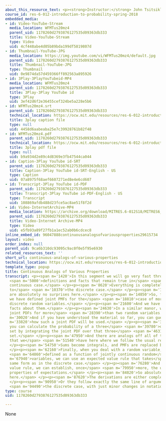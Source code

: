 ```yaml
---
about_this_resource_text: <p><strong>Instructor:</strong> John Tsitsiklis</p>
course_id: res-6-012-introduction-to-probability-spring-2018
embedded_media:
- id: Video-YouTube-Stream
  media_location: WFMTus20mz4
  parent_uid: 1178260d2793876127535d09363db333
  title: Video-YouTube-Stream
  type: Video
  uid: 4cf448abe4d05b89bda199df5819807d
- id: Thumbnail-YouTube-JPG
  media_location: https://img.youtube.com/vi/WFMTus20mz4/default.jpg
  parent_uid: 1178260d2793876127535d09363db333
  title: Thumbnail-YouTube-JPG
  type: Thumbnail
  uid: 0e9874da57d459366ff892563a895926
- id: 3Play-3PlayYouTubeid-MP4
  media_location: WFMTus20mz4
  parent_uid: 1178260d2793876127535d09363db333
  title: 3Play-3Play YouTube id
  type: 3Play
  uid: 3ef42d6f2e36455cef324be5a228e5b6
- id: WFMTus20mz4.srt
  parent_uid: 1178260d2793876127535d09363db333
  technical_location: https://ocw.mit.edu/resources/res-6-012-introduction-to-probability-spring-2018/part-i-the-fundamentals/continuous-analogs-of-various-properties/WFMTus20mz4.srt
  title: 3play caption file
  type: null
  uid: 4458d6aabeaba25e7c39928761b82f48
- id: WFMTus20mz4.pdf
  parent_uid: 1178260d2793876127535d09363db333
  technical_location: https://ocw.mit.edu/resources/res-6-012-introduction-to-probability-spring-2018/part-i-the-fundamentals/continuous-analogs-of-various-properties/WFMTus20mz4.pdf
  title: 3play pdf file
  type: null
  uid: b9a934d2e89c4d8369e3fb47544ca044
- id: Caption-3Play YouTube id-SRT
  parent_uid: 1178260d2793876127535d09363db333
  title: Caption-3Play YouTube id-SRT-English - US
  type: Caption
  uid: 07a8975f68aef6607271ed8e4e6cd607
- id: Transcript-3Play YouTube id-PDF
  parent_uid: 1178260d2793876127535d09363db333
  title: Transcript-3Play YouTube id-PDF-English - US
  type: Transcript
  uid: 108869afdb488d23fce5ac8ae51f8f2d
- id: Video-InternetArchive-MP4
  media_location: https://archive.org/download/MITRES.6-012S18/MITRES6_012S18_L09-09_300k.mp4
  parent_uid: 1178260d2793876127535d09363db333
  title: Video-Internet Archive-MP4
  type: Video
  uid: e5fb93a89f27fb1a1ec52ab0b6cdcec8
inline_embed_id: 96047888continuousanalogsofvariousproperties29615734
layout: video
order_index: null
parent_uid: 9ca6b310dc93095c9ac0f0e5f95e6930
related_resources_text: ''
short_url: continuous-analogs-of-various-properties
technical_location: https://ocw.mit.edu/resources/res-6-012-introduction-to-probability-spring-2018/part-i-the-fundamentals/continuous-analogs-of-various-properties
template_type: popup
title: Continuous Analogs of Various Properties
transcript: <p><span m='1420'>In this segment we will go very fast through a few</span>
  <span m='5000'>definitions and facts that remain true in</span> <span m='7220'>the
  continuous case.</span> </p><p><span m='8620'>Everything is completely analogous
  to</span> <span m='10370'>the discrete case.</span> </p><p><span m='11690'>And there
  are absolutely no surprises here.</span> </p><p><span m='14850'>So, for example,
  we have defined joint PMFs for the</span> <span m='18810'>case of more than two
  discrete random variables.</span> </p><p><span m='21600'>And we have a bunch of
  facts about them.</span> </p><p><span m='24630'>In a similar manor, we can define
  joint PDFs for more</span> <span m='28390'>than two random variables.</span> </p><p><span
  m='30020'>And if you have understood the material so far, you can guess</span> <span
  m='33820'>how such a joint PDF will be used.</span> </p><p><span m='36490'>For example,
  you can calculate the probability of a three</span> <span m='39780'>dimensional
  set by integrating the joint PDF over that three</span> <span m='46310'>dimensional
  set.</span> </p><p><span m='47950'>And there are analogs off all of the other formulas
  that we</span> <span m='51540'>have here where we follow the usual recipe.</span>
  </p><p><span m='54750'>Sums become integrals, and PMFs are replaced by PDFs.</span>
  </p><p><span m='62160'>Finally, when you deal with a random variable, which is</span>
  <span m='64860'>defined as a function of jointly continuous random</span> <span
  m='67940'>variables, we can use an expected value rule that takes</span> <span m='73480'>the
  same form as in the discrete case.</span> </p><p><span m='76280'>And using the expected
  value rule, we can establish, once</span> <span m='79950'>more, the usual linearity
  properties of expectations.</span> </p><p><span m='84820'>So absolutely no surprises
  here.</span> </p><p><span m='87620'>The derivations are either completely straightforward.</span>
  </p><p><span m='90950'>Or they follow exactly the same line of argument as in</span>
  <span m='94490'>the discrete case, with just minor changes in notation.</span> </p><p></p>
type: course
uid: 1178260d2793876127535d09363db333

---
```

None
